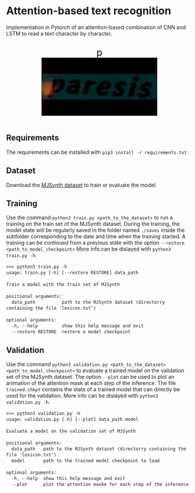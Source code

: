 # Attention-based text recognition

Implementation in Pytorch of an attention-based combination of CNN and LSTM to read a text character by character.

<p align="center">
  <img src="https://github.com/mdugot/attention-based-text-recognition/blob/master/plot.gif" />
</p>

## Requirements

The requirements can be installed with `pip3 install -r requirements.txt`.

## Dataset

Download the [MJSynth dataset](https://www.robots.ox.ac.uk/~vgg/data/text/) to train or evaluate the model.

## Training

Use the command `python3 train.py <path_to_the_dataset>` to run a training on the train set of the MJSynth dataset.
During the training, the model state will be regularly saved in the folder named `./saves` inside the subfolder corresponding to the date and time when the training started.
A training can be continued from a previous state with the option `--restore <path_to_model_checkpoint>`
More info can be dislayed with `python3 train.py -h`.

```
>>> python3 train.py -h
usage: train.py [-h] [--restore RESTORE] data_path

Train a model with the train set of MJSynth

positional arguments:
  data_path          path to the MJSynth dataset (directorry containing the file 'lexicon.txt')

optional arguments:
  -h, --help         show this help message and exit
  --restore RESTORE  restore a model checkpoint
```
## Validation

Use the command `python3 validation.py <path_to_the_dataset> <path_to_model_checkpoint>` to evaluate a trained model on the validation set of the MJSynth dataset.
The option `--plot` can be used to plot an animation of the attention mask at each step of the inference.
The file `trained.chkpt` contains the state of a trained model that can directly be used for the validation.
More info can be dislayed with `python3 validation.py -h`.

```
>>> python3 validation.py -h
usage: validation.py [-h] [--plot] data_path model

Evaluate a model on the validation set of MJSynth

positional arguments:
  data_path   path to the MJSynth dataset (directorry containing the file 'lexicon.txt')
  model       path to the trained model checkpoint to load

optional arguments:
  -h, --help  show this help message and exit
  --plot      plot the attention maske for each step of the inference
```
